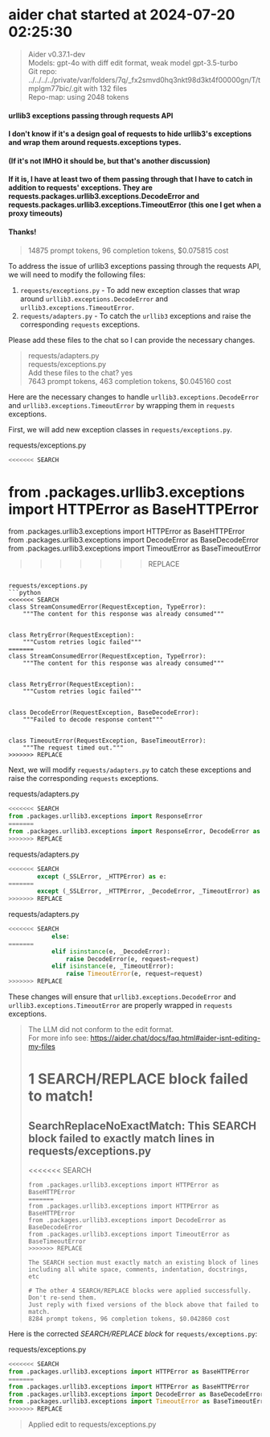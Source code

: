 
# aider chat started at 2024-07-20 02:25:30

> Aider v0.37.1-dev  
> Models: gpt-4o with diff edit format, weak model gpt-3.5-turbo  
> Git repo: ../../../../private/var/folders/7q/_fx2smvd0hq3nkt98d3kt4f00000gn/T/tmplgm77bic/.git with 132 files  
> Repo-map: using 2048 tokens  

#### urllib3 exceptions passing through requests API  
#### I don't know if it's a design goal of requests to hide urllib3's exceptions and wrap them around requests.exceptions types.  
####   
#### (If it's not IMHO it should be, but that's another discussion)  
####   
#### If it is, I have at least two of them passing through that I have to catch in addition to requests' exceptions. They are requests.packages.urllib3.exceptions.DecodeError and requests.packages.urllib3.exceptions.TimeoutError (this one I get when a proxy timeouts)  
####   
#### Thanks!  
####  
> 14875 prompt tokens, 96 completion tokens, $0.075815 cost  

To address the issue of urllib3 exceptions passing through the requests API, we will need to modify the following files:

1. `requests/exceptions.py` - To add new exception classes that wrap around `urllib3.exceptions.DecodeError` and `urllib3.exceptions.TimeoutError`.
2. `requests/adapters.py` - To catch the `urllib3` exceptions and raise the corresponding `requests` exceptions.

Please add these files to the chat so I can provide the necessary changes.

> requests/adapters.py  
> requests/exceptions.py  
> Add these files to the chat? yes  
> 7643 prompt tokens, 463 completion tokens, $0.045160 cost  

Here are the necessary changes to handle `urllib3.exceptions.DecodeError` and `urllib3.exceptions.TimeoutError` by wrapping them in `requests` exceptions.

First, we will add new exception classes in `requests/exceptions.py`.

requests/exceptions.py
```python
<<<<<<< SEARCH
```
from .packages.urllib3.exceptions import HTTPError as BaseHTTPError
=======
from .packages.urllib3.exceptions import HTTPError as BaseHTTPError
from .packages.urllib3.exceptions import DecodeError as BaseDecodeError
from .packages.urllib3.exceptions import TimeoutError as BaseTimeoutError
>>>>>>> REPLACE
```

requests/exceptions.py
```python
<<<<<<< SEARCH
class StreamConsumedError(RequestException, TypeError):
    """The content for this response was already consumed"""


class RetryError(RequestException):
    """Custom retries logic failed"""
=======
class StreamConsumedError(RequestException, TypeError):
    """The content for this response was already consumed"""


class RetryError(RequestException):
    """Custom retries logic failed"""


class DecodeError(RequestException, BaseDecodeError):
    """Failed to decode response content"""


class TimeoutError(RequestException, BaseTimeoutError):
    """The request timed out."""
>>>>>>> REPLACE
```

Next, we will modify `requests/adapters.py` to catch these exceptions and raise the corresponding `requests` exceptions.

requests/adapters.py
```python
<<<<<<< SEARCH
from .packages.urllib3.exceptions import ResponseError
=======
from .packages.urllib3.exceptions import ResponseError, DecodeError as _DecodeError, TimeoutError as _TimeoutError
>>>>>>> REPLACE
```

requests/adapters.py
```python
<<<<<<< SEARCH
        except (_SSLError, _HTTPError) as e:
=======
        except (_SSLError, _HTTPError, _DecodeError, _TimeoutError) as e:
>>>>>>> REPLACE
```

requests/adapters.py
```python
<<<<<<< SEARCH
            else:
=======
            elif isinstance(e, _DecodeError):
                raise DecodeError(e, request=request)
            elif isinstance(e, _TimeoutError):
                raise TimeoutError(e, request=request)
>>>>>>> REPLACE
```

These changes will ensure that `urllib3.exceptions.DecodeError` and `urllib3.exceptions.TimeoutError` are properly wrapped in `requests` exceptions.

> The LLM did not conform to the edit format.  
> For more info see: https://aider.chat/docs/faq.html#aider-isnt-editing-my-files  
> # 1 SEARCH/REPLACE block failed to match!  
>   
> ## SearchReplaceNoExactMatch: This SEARCH block failed to exactly match lines in requests/exceptions.py  
> <<<<<<< SEARCH  
> ```  
> from .packages.urllib3.exceptions import HTTPError as BaseHTTPError  
> =======  
> from .packages.urllib3.exceptions import HTTPError as BaseHTTPError  
> from .packages.urllib3.exceptions import DecodeError as BaseDecodeError  
> from .packages.urllib3.exceptions import TimeoutError as BaseTimeoutError  
> >>>>>>> REPLACE  
>   
> The SEARCH section must exactly match an existing block of lines including all white space, comments, indentation, docstrings, etc  
>   
> # The other 4 SEARCH/REPLACE blocks were applied successfully.  
> Don't re-send them.  
> Just reply with fixed versions of the block above that failed to match.  
> 8284 prompt tokens, 96 completion tokens, $0.042860 cost  

Here is the corrected *SEARCH/REPLACE block* for `requests/exceptions.py`:

requests/exceptions.py
```python
<<<<<<< SEARCH
from .packages.urllib3.exceptions import HTTPError as BaseHTTPError
=======
from .packages.urllib3.exceptions import HTTPError as BaseHTTPError
from .packages.urllib3.exceptions import DecodeError as BaseDecodeError
from .packages.urllib3.exceptions import TimeoutError as BaseTimeoutError
>>>>>>> REPLACE
```

> Applied edit to requests/exceptions.py  
